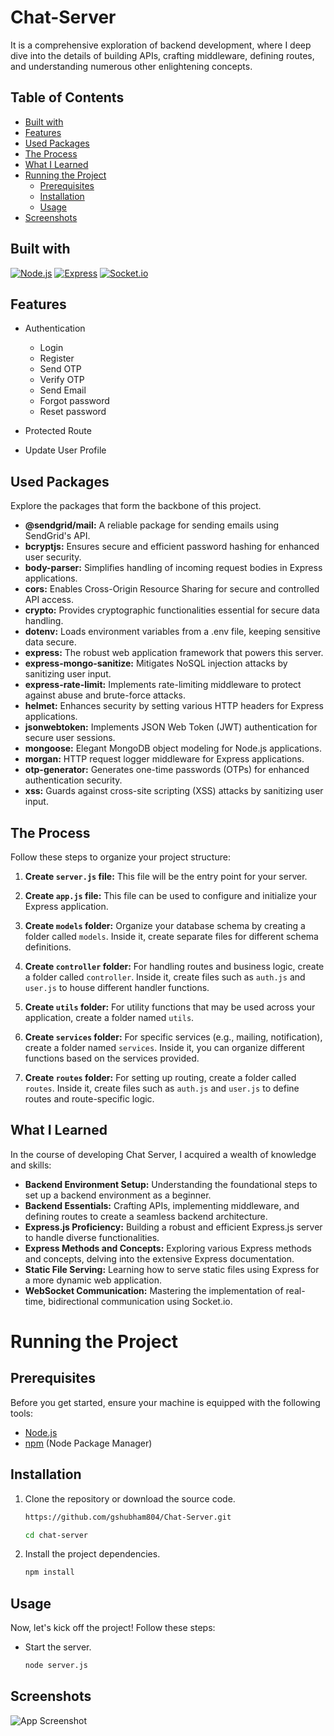 
# Chat-Server

It is a comprehensive exploration of backend development, where I deep dive into the details of building APIs, crafting middleware, defining routes, and understanding numerous other enlightening concepts.


## Table of Contents

- [Built with](#built-with)
- [Features](#features)
- [Used Packages](#used-packages)
- [The Process](#the-process)
- [What I Learned](#what-i-learned)
- [Running the Project](#running-the-project)
    - [Prerequisites](#prerequisites)
    - [Installation](#installation)
    - [Usage](#usage)
- [Screenshots](#screenshots)



## Built with

[![Node.js](https://img.shields.io/badge/Node.js-brightgreen)](https://nodejs.org/)
[![Express](https://img.shields.io/badge/Express-blue)](https://expressjs.com/)
[![Socket.io](https://img.shields.io/badge/Socket.io-yellow)](https://socket.io/)



## Features

- Authentication

   - Login
   - Register
   - Send OTP
   - Verify OTP
   - Send Email
   - Forgot password
   - Reset password

- Protected Route

- Update User Profile



## Used Packages

Explore the packages that form the backbone of this project.

- **@sendgrid/mail:** A reliable package for sending emails using SendGrid's API.
- **bcryptjs:** Ensures secure and efficient password hashing for enhanced user security.
- **body-parser:** Simplifies handling of incoming request bodies in Express applications.
- **cors:** Enables Cross-Origin Resource Sharing for secure and controlled API access.
- **crypto:** Provides cryptographic functionalities essential for secure data handling.
- **dotenv:** Loads environment variables from a .env file, keeping sensitive data secure.
- **express:** The robust web application framework that powers this server.
- **express-mongo-sanitize:** Mitigates NoSQL injection attacks by sanitizing user input.
- **express-rate-limit:** Implements rate-limiting middleware to protect against abuse and brute-force attacks.
- **helmet:** Enhances security by setting various HTTP headers for Express applications.
- **jsonwebtoken:** Implements JSON Web Token (JWT) authentication for secure user sessions.
- **mongoose:** Elegant MongoDB object modeling for Node.js applications.
- **morgan:** HTTP request logger middleware for Express applications.
- **otp-generator:** Generates one-time passwords (OTPs) for enhanced authentication security.
- **xss:** Guards against cross-site scripting (XSS) attacks by sanitizing user input.

## The Process

Follow these steps to organize your project structure:

1. **Create `server.js` file:** This file will be the entry point for your server.

2. **Create `app.js` file:** This file can be used to configure and initialize your Express application.

3. **Create `models` folder:** Organize your database schema by creating a folder called `models`. Inside it, create separate files for different schema definitions.

4. **Create `controller` folder:** For handling routes and business logic, create a folder called `controller`. Inside it, create files such as `auth.js` and `user.js` to house different handler functions.

5. **Create `utils` folder:** For utility functions that may be used across your application, create a folder named `utils`.

6. **Create `services` folder:** For specific services (e.g., mailing, notification), create a folder named `services`. Inside it, you can organize different functions based on the services provided.

7. **Create `routes` folder:** For setting up routing, create a folder called `routes`. Inside it, create files such as `auth.js` and `user.js` to define routes and route-specific logic.
## What I Learned

In the course of developing Chat Server, I acquired a wealth of knowledge and skills:

- **Backend Environment Setup:** Understanding the foundational steps to set up a backend environment as a beginner.
- **Backend Essentials:** Crafting APIs, implementing middleware, and defining routes to create a seamless backend architecture.
- **Express.js Proficiency:** Building a robust and efficient Express.js server to handle diverse functionalities.
- **Express Methods and Concepts:** Exploring various Express methods and concepts, delving into the extensive Express documentation.
- **Static File Serving:** Learning how to serve static files using Express for a more dynamic web application.
- **WebSocket Communication:** Mastering the implementation of real-time, bidirectional communication using Socket.io.

# Running the Project

## Prerequisites

Before you get started, ensure your machine is equipped with the following tools:

- [Node.js](https://nodejs.org/)
- [npm](https://www.npmjs.com/) (Node Package Manager)

## Installation

1. Clone the repository or download the source code.

    ```bash
    https://github.com/gshubham804/Chat-Server.git

    cd chat-server
    ```

2. Install the project dependencies.

    ```bash
    npm install
    ```

## Usage

Now, let's kick off the project! Follow these steps:

- Start the server.
    ```bash
    node server.js
    ```

## Screenshots

![App Screenshot](https://via.placeholder.com/468x300?text=App+Screenshot+Here)

